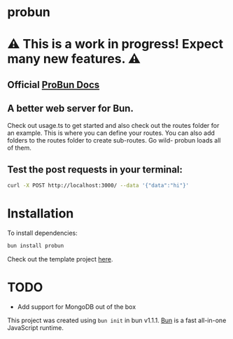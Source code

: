 # probun
# ⚠️ This is a work in progress! Expect many new features. ⚠️

## Official [ProBun Docs](https://probun.p3pr.co)

## A better web server for Bun.

Check out usage.ts to get started and also check out the routes folder for an example. This is where you can define your routes.
You can also add folders to the routes folder to create sub-routes. Go wild- probun loads all of them.

## Test the post requests in your terminal:

```bash
curl -X POST http://localhost:3000/ --data '{"data":"hi"}'
```

# Installation

To install dependencies:

```bash
bun install probun
```

Check out the template project [here](https://github.com/benjamint08/probun-example).


# TODO
- Add support for MongoDB out of the box

This project was created using `bun init` in bun v1.1.1. [Bun](https://bun.sh) is a fast all-in-one JavaScript runtime.
